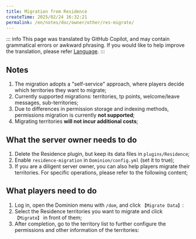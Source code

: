 ```yaml
---
title: Migration from Residence
createTime: 2025/02/24 16:32:21
permalink: /en/notes/doc/owner/other/res-migrate/
---
```


::: info
This page was translated by GitHub Copilot, and may contain grammatical errors or awkward phrasing.
If you would like to help improve the translation, please refer [Language](/en/notes/doc/owner/config-ref/languages/).
:::

## Notes

1. The migration adopts a "self-service" approach, where players decide which territories they want to migrate;
2. Currently supported migrations: territories, tp points, welcome/leave messages, sub-territories;
3. Due to differences in permission storage and indexing methods, permissions migration is currently **not supported**;
4. Migrating territories **will not incur additional costs**;

## What the server owner needs to do

1. Delete the Residence plugin, but keep its data files in `plugins/Residence`;
2. Enable `residence-migration` in `Dominion/config.yml` (set it to true);
3. If you are a diligent server owner, you can also help players migrate their territories. For specific operations,
   please refer to the following content;

## What players need to do

1. Log in, open the Dominion menu with `/dom`, and click `【Migrate Data】`:
2. Select the Residence territories you want to migrate and click `【Migrate】` in front of them;
3. After completion, go to the territory list to further configure the permissions and other information of the
   territories: